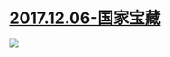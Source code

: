 # [2017.12.06-国家宝藏](https://www.bilibili.com/video/av16924077/)
![](https://bilicover2017.github.io/2017.12.06.jpg)